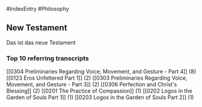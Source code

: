 #IndexEntry #Philosophy

## New Testament
Das ist das neue Testament

### Top 10 referring transcripts
[[0304 Preliminaries Regarding Voice, Movement, and Gesture - Part 4]] (8)
[[0123 Eros Unfettered Part 1]] (2)
[[0303 Preliminaries Regarding Voice, Movement, and Gesture - Part 3]] (2)
[[0306 Perfection and Christ's Blessing]] (2)
[[0201 The Practice of Compassion]] (1)
[[0202 Logos in the Garden of Souls Part 1]] (1)
[[0203 Logos in the Garden of Souls Part 2]] (1)

